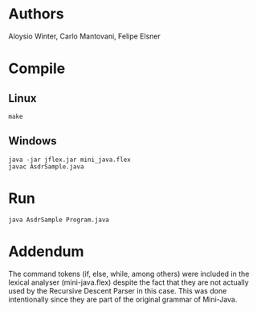 # Authors
Aloysio Winter, Carlo Mantovani, Felipe Elsner


# Compile

## Linux
	make
## Windows
	java -jar jflex.jar mini_java.flex
	javac AsdrSample.java

# Run
	java AsdrSample Program.java
	
	
# Addendum
The command tokens (if, else, while, among others) were included in the lexical analyser (mini-java.flex) despite the fact that they are not actually used by the Recursive Descent Parser in this case. This was done intentionally since they are part of the original grammar of Mini-Java.